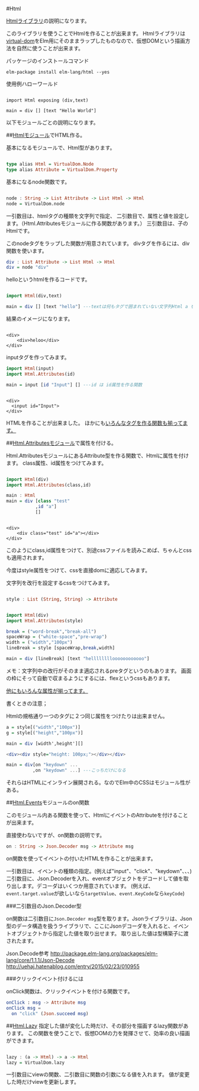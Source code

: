 #Html

[Htmlライブラリ](http://package.elm-lang.org/packages/evancz/elm-html)の説明になります。

このライブラリを使うことでHtmlを作ることが出来ます。
Htmlライブラリは[virtual-dom](https://github.com/Matt-Esch/virtual-dom)をElm用にそのままラップしたものなので、仮想DOMという描画方法を自然に使うことが出来ます。


パッケージのインストールコマンド

```
elm-package install elm-lang/html --yes
```

使用例ハローワールド

```hs:Elm

import Html exposing (div,text)

main = div [] [text "Hello World"]
```

以下モジュールごとの説明になります。

##[Htmlモジュール](http://package.elm-lang.org/packages/evancz/elm-html/1.1.0/Html)でHTML作る。

基本になるモジュールで、Html型があります。

```hs

type alias Html = VirtualDom.Node
type alias Attribute = VirtualDom.Property

```

基本になるnode関数です。

```hs

node : String -> List Attribute -> List Html -> Html
node = VirtualDom.node
```

一引数目は、htmlタグの種類を文字列で指定、
二引数目で、属性と値を設定します。（Html.Attributesモジュールに作る関数があります。）
三引数目は、子のHtmlです。

このnodeタグをラップした関数が用意されています。
divタグを作るには、div関数を使います。

```hs
div : List Attribute -> List Html -> Html
div = node "div"
```

helloというhtmlを作るコードです。

```hs

import Html(div,text)

main = div [] [text "hello"] ---textは何もタグで囲まれていない文字列Html a を作る

```

結果のイメージになります。

```html:

<div>
    <div>heloo</div>
</div>
```

inputタグを作ってみます。

```hs
import Html(input)
import Html.Attributes(id)

main = input [id "Input"] [] ---id は id属性を作る関数
```

```html:HTML

<div>
  <input id="Input">
</div>
```
HTMLを作ることが出来ました。
ほかにも[いろんなタグを作る関数も揃ってます。](http://package.elm-lang.org/packages/evancz/elm-html/1.1.0/Html)




##[Html.Attributesモジュール](http://package.elm-lang.org/packages/evancz/elm-html/1.1.0/Html-Attributes)で属性を付ける。

Html.AttributesモジュールにあるAttribute型を作る関数で、Htmlに属性を付けます。
class属性、id属性をつけてみます。

```hs

import Html(div)
import Html.Attributes(class,id)

main : Html
main = div [class "test"  
           ,id "a"]
           []
```

```

<div>
    <div class="test" id="a"></div>
</div>
```

このようにclass,id属性をつけて、別途cssファイルを読みこめば、ちゃんとcssも適用されます。

今度はstyle属性をつけて、cssを直接domに適応してみます。

文字列を改行を設定するcssをつけてみます。

```hs

style : List (String, String) -> Attribute

```

```hs

import Html(div)
import Html.Attributes(style)

break = ("word-break","break-all")
spaceWrap = ("white-space","pre-wrap")
width = ("width","100px")
lineBreak = style [spaceWrap,break,width]

main = div [lineBreak] [text "helllllllloooooooooooo"]

```

メモ：文字列中の改行がそのまま適応されるpreタグというのもあります。
画面の枠にそって自動で収まるようにするには、flexというcssもあります。

[他にもいろんな属性が揃ってます。](http://package.elm-lang.org/packages/evancz/elm-html/1.1.0/Html-Attributes)

書くときの注意；

Htmlの規格通り一つのタグに２つ同じ属性をつけたりは出来ません。

```hs
a = style[("width","100px")]
g = style[("height","100px")]

main = div [width',height'][]

<div><div style="height: 100px;"></div></div>

main = div[on "keydown" ...
          ,on "keydown" ...] ---こっちだけになる

```

それらはHTMLにインライン展開される。なのでElm中のCSSはモジュール性がある。



##[Html.Events](http://package.elm-lang.org/packages/evancz/elm-html/1.1.0/Html-Events)モジュールのon関数

このモジュール内ある関数を使って、HtmlにイベントのAttributeを付けることが出来ます。

直接使わないですが、on関数の説明です。

```hs
on : String -> Json.Decoder msg -> Attribute msg
```

on関数を使ってイベントの付いたHTMLを作ることが出来ます。

一引数目は、イベントの種類の指定。(例えば"input"、"click"、"keydown"、、、)
二引数目に、Json.Decoderを入れ、eventオブジェクトをデコードして値を取り出します。デコーダはいくつか用意されています。
(例えば、`event.target.value`が欲しいなら`targetValue`、`event.KeyCode`なら`keyCode`)

###二引数目のJson.Decoder型

on関数は二引数目に`Json.Decoder msg`型を取ります。Jsonライブラリは、Json型のデータ構造を扱うライブラリで、ここにJsonデコーダを入れると、イベントオブジェクトから指定した値を取り出せます。
取り出した値は型構築子に渡されたます。


Json.Decode参考
http://package.elm-lang.org/packages/elm-lang/core/1.1.1/Json-Decode
http://uehaj.hatenablog.com/entry/2015/02/23/010955


###クリックイベント付けるには

onClick関数は、クリックイベントを付ける関数です。

```elm
onClick : msg -> Attribute msg
onClick msg =
  on "click" (Json.succeed msg)
```



##[Html.Lazy](http://package.elm-lang.org/packages/evancz/elm-html/1.1.0/Html-Lazy)
指定した値が変化した時だけ、その部分を描画するlazy関数があります。
この関数を使うことで、仮想DOMの力を発揮させて、効率の良い描画ができます。

```hs

lazy : (a -> Html) -> a -> Html
lazy = VirtualDom.lazy

```

一引数目にviewの関数、二引数目に関数の引数になる値を入れます。
値が変更した時だけviewを更新します。
